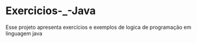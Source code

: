 # Exercicios-_-Java
Esse projeto apresenta exercícios e exemplos de logica de programação em linguagem java
